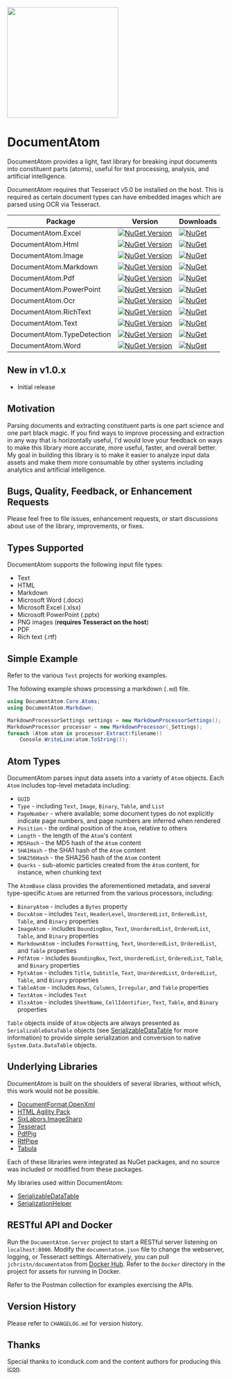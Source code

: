 <img src="https://raw.githubusercontent.com/jchristn/DocumentAtom/refs/heads/main/assets/icon.png" width="256" height="256">

# DocumentAtom

DocumentAtom provides a light, fast library for breaking input documents into constituent parts (atoms), useful for text processing, analysis, and artificial intelligence.

DocumentAtom requires that Tesseract v5.0 be installed on the host.  This is required as certain document types can have embedded images which are parsed using OCR via Tesseract.

| Package | Version | Downloads |
|---------|---------|-----------|
| DocumentAtom.Excel | [![NuGet Version](https://img.shields.io/nuget/v/DocumentAtom.Excel.svg?style=flat)](https://www.nuget.org/packages/DocumentAtom.Excel/) | [![NuGet](https://img.shields.io/nuget/dt/DocumentAtom.Excel.svg)](https://www.nuget.org/packages/DocumentAtom.Excel)  |
| DocumentAtom.Html | [![NuGet Version](https://img.shields.io/nuget/v/DocumentAtom.Html.svg?style=flat)](https://www.nuget.org/packages/DocumentAtom.Html/) | [![NuGet](https://img.shields.io/nuget/dt/DocumentAtom.Html.svg)](https://www.nuget.org/packages/DocumentAtom.Html)  |
| DocumentAtom.Image | [![NuGet Version](https://img.shields.io/nuget/v/DocumentAtom.Image.svg?style=flat)](https://www.nuget.org/packages/DocumentAtom.Image/) | [![NuGet](https://img.shields.io/nuget/dt/DocumentAtom.Image.svg)](https://www.nuget.org/packages/DocumentAtom.Image)  |
| DocumentAtom.Markdown | [![NuGet Version](https://img.shields.io/nuget/v/DocumentAtom.Markdown.svg?style=flat)](https://www.nuget.org/packages/DocumentAtom.Markdown/) | [![NuGet](https://img.shields.io/nuget/dt/DocumentAtom.Markdown.svg)](https://www.nuget.org/packages/DocumentAtom.Markdown)  |
| DocumentAtom.Pdf | [![NuGet Version](https://img.shields.io/nuget/v/DocumentAtom.Pdf.svg?style=flat)](https://www.nuget.org/packages/DocumentAtom.Pdf/) | [![NuGet](https://img.shields.io/nuget/dt/DocumentAtom.Pdf.svg)](https://www.nuget.org/packages/DocumentAtom.Pdf)  |
| DocumentAtom.PowerPoint | [![NuGet Version](https://img.shields.io/nuget/v/DocumentAtom.PowerPoint.svg?style=flat)](https://www.nuget.org/packages/DocumentAtom.PowerPoint/) | [![NuGet](https://img.shields.io/nuget/dt/DocumentAtom.PowerPoint.svg)](https://www.nuget.org/packages/DocumentAtom.PowerPoint)  |
| DocumentAtom.Ocr | [![NuGet Version](https://img.shields.io/nuget/v/DocumentAtom.Ocr.svg?style=flat)](https://www.nuget.org/packages/DocumentAtom.Ocr/) | [![NuGet](https://img.shields.io/nuget/dt/DocumentAtom.Ocr.svg)](https://www.nuget.org/packages/DocumentAtom.Ocr)  |
| DocumentAtom.RichText | [![NuGet Version](https://img.shields.io/nuget/v/DocumentAtom.RichText.svg?style=flat)](https://www.nuget.org/packages/DocumentAtom.RichText/) | [![NuGet](https://img.shields.io/nuget/dt/DocumentAtom.RichText.svg)](https://www.nuget.org/packages/DocumentAtom.RichText)  |
| DocumentAtom.Text | [![NuGet Version](https://img.shields.io/nuget/v/DocumentAtom.Text.svg?style=flat)](https://www.nuget.org/packages/DocumentAtom.Text/) | [![NuGet](https://img.shields.io/nuget/dt/DocumentAtom.Text.svg)](https://www.nuget.org/packages/DocumentAtom.Text)  |
| DocumentAtom.TypeDetection | [![NuGet Version](https://img.shields.io/nuget/v/DocumentAtom.TypeDetection.svg?style=flat)](https://www.nuget.org/packages/DocumentAtom.TypeDetection/) | [![NuGet](https://img.shields.io/nuget/dt/DocumentAtom.TypeDetection.svg)](https://www.nuget.org/packages/DocumentAtom.TypeDetection)  |
| DocumentAtom.Word | [![NuGet Version](https://img.shields.io/nuget/v/DocumentAtom.Word.svg?style=flat)](https://www.nuget.org/packages/DocumentAtom.Word/) | [![NuGet](https://img.shields.io/nuget/dt/DocumentAtom.Word.svg)](https://www.nuget.org/packages/DocumentAtom.Word)  |

## New in v1.0.x

- Initial release

## Motivation

Parsing documents and extracting constituent parts is one part science and one part black magic.  If you find ways to improve processing and extraction in any way that is horizontally useful, I'd would love your feedback on ways to make this library more accurate, more useful, faster, and overall better.  My goal in building this library is to make it easier to analyze input data assets and make them more consumable by other systems including analytics and artificial intelligence.

## Bugs, Quality, Feedback, or Enhancement Requests

Please feel free to file issues, enhancement requests, or start discussions about use of the library, improvements, or fixes.  

## Types Supported

DocumentAtom supports the following input file types:
- Text
- HTML
- Markdown
- Microsoft Word (.docx)
- Microsoft Excel (.xlsx)
- Microsoft PowerPoint (.pptx)
- PNG images (**requires Tesseract on the host**)
- PDF
- Rich text (.rtf)

## Simple Example 

Refer to the various `Test` projects for working examples.

The following example shows processing a markdown (`.md`) file.

```csharp
using DocumentAtom.Core.Atoms;
using DocumentAtom.Markdown;

MarkdownProcessorSettings settings = new MarkdownProcessorSettings();
MarkdownProcessor processor = new MarkdownProcessor(_Settings);
foreach (Atom atom in processor.Extract(filename))
    Console.WriteLine(atom.ToString());
```

## Atom Types

DocumentAtom parses input data assets into a variety of `Atom` objects.  Each `Atom` includes top-level metadata including:
- `GUID`
- `Type` - including `Text`, `Image`, `Binary`, `Table`, and `List`
- `PageNumber` - where available; some document types do not explicitly indicate page numbers, and page numbers are inferred when rendered
- `Position` - the ordinal position of the `Atom`, relative to others
- `Length` - the length of the `Atom`'s content
- `MD5Hash` - the MD5 hash of the `Atom` content
- `SHA1Hash` - the SHA1 hash of the `Atom` content
- `SHA256Hash` - the SHA256 hash of the `Atom` content
- `Quarks` - sub-atomic particles created from the `Atom` content, for instance, when chunking text

The `AtomBase` class provides the aforementioned metadata, and several type-specific `Atom`s are returned from the various processors, including:
- `BinaryAtom` - includes a `Bytes` property
- `DocxAtom` - includes `Text`, `HeaderLevel`, `UnorderedList`, `OrderedList`, `Table`, and `Binary` properties
- `ImageAtom` - includes `BoundingBox`, `Text`, `UnorderedList`, `OrderedList`, `Table`, and `Binary` properties
- `MarkdownAtom` - includes `Formatting`, `Text`, `UnorderedList`, `OrderedList`, and `Table` properties
- `PdfAtom` - includes `BoundingBox`, `Text`, `UnorderedList`, `OrderedList`, `Table`, and `Binary` properties
- `PptxAtom` - includes `Title`, `Subtitle`, `Text`, `UnorderedList`, `OrderedList`, `Table`, and `Binary` properties
- `TableAtom` - includes `Rows`, `Columns`, `Irregular`, and `Table` properties
- `TextAtom` - includes `Text`
- `XlsxAtom` - includes `SheetName`, `CellIdentifier`, `Text`, `Table`, and `Binary` properties

`Table` objects inside of `Atom` objects are always presented as `SerializableDataTable` objects (see [SerializableDataTable](https://github.com/jchristn/serializabledatatable) for more information) to provide simple serialization and conversion to native `System.Data.DataTable` objects.

## Underlying Libraries

DocumentAtom is built on the shoulders of several libraries, without which, this work would not be possible.

- [DocumentFormat.OpenXml](https://github.com/dotnet/Open-XML-SDK)
- [HTML Agility Pack](https://github.com/zzzprojects/html-agility-pack)
- [SixLabors.ImageSharp](https://github.com/SixLabors/ImageSharp)
- [Tesseract](https://github.com/charlesw/tesseract/)
- [PdfPig](https://github.com/UglyToad/PdfPig)
- [RtfPipe](github.com/erdomke/RtfPipe)
- [Tabula](https://github.com/BobLd/tabula-sharp)

Each of these libraries were integrated as NuGet packages, and no source was included or modified from these packages.

My libraries used within DocumentAtom:

- [SerializableDataTable](https://github.com/jchristn/serializabledatatable)
- [SerializationHelper](https://github.com/jchristn/serializationhelper)

## RESTful API and Docker

Run the `DocumentAtom.Server` project to start a RESTful server listening on `localhost:8000`.  Modify the `documentatom.json` file to change the webserver, logging, or Tesseract settings.  Alternatively, you can pull `jchristn/documentatom` from [Docker Hub](https://hub.docker.com/repository/docker/jchristn/documentatom/general).  Refer to the `Docker` directory in the project for assets for running in Docker.

Refer to the Postman collection for examples exercising the APIs.

## Version History

Please refer to ```CHANGELOG.md``` for version history.

## Thanks

Special thanks to iconduck.com and the content authors for producing this [icon](https://iconduck.com/icons/27054/atom).
